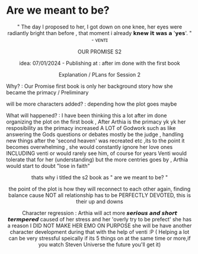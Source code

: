 # Are we meant to be?
 <p align="center"> 
" The day I proposed to her, I got down on one knee, her eyes were radiantly bright than before , that moment i already 𝗸𝗻𝗲𝘄 𝗶𝘁 𝘄𝗮𝘀 𝗮 '𝘆𝗲𝘀'. " - ᴠᴇɴᴛɪ
 </p>
  <p align="center"> 
OUR PROMISE S2 
<p align="center"> 
 idea:  07/01/2024 - Publishing at : after im done with the first book
   <p align="center"> 
Explanation / PLans for Session 2 
     <p align="left"> 
Why? : Our Promise first book is only her background story how she became the primacy / Preliminary 
        <p align="left"> 
will be more characters added? : depending how the plot goes maybe
           <p align="left"> 
What will happened? : I have been thinking this a lot after im done organizing the plot on the first book , After Arthia is the primacy yk yk her resposibility as the primacy increased A LOT of Godwork such as like answering the Gods questions or debates mostly be the judge , handling new things after the 'second heaven' was recreated etc ,its to the point it becomes overwhelming , she would constantly ignore her love ones INCLUDING venti or would rarely see him, of course for years Venti would tolerate that for her (understanding) but the more centries goes by , Arthia would start to doubt  "lose in faith"
         <p align="center"> 
thats why i titled the s2 book as " are we meant to be? "
             <p align="center"> 
the point of the plot is how they will reconnect to each other again, finding balance cause NOT all relationship has to be PERFECTLY DEVOTED, this is their up and downs 
  <p align="center"> 
  Character regression : Arthia will act more 𝙨𝙚𝙧𝙞𝙤𝙪𝙨 𝙖𝙣𝙙 𝙨𝙝𝙤𝙧𝙩 𝙩𝙚𝙧𝙢𝙥𝙚𝙧𝙚𝙙 caused of her stress and her 'overly try to be prefect' she has a reason I DID NOT MAKE HER EMO ON PURPOSE she will be have another character development during that with the help of venti :P ( Helping a lot can be very stressful speically if its 5 things on at the same time  or more,if you watch Steven Universe the future you'll get it)
